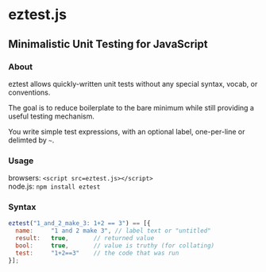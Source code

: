 # eztest.js
## Minimalistic Unit Testing for JavaScript


### About
eztest allows quickly-written unit tests without any special syntax, vocab, or conventions.

The goal is to reduce boilerplate to the bare minimum while still providing a useful testing mechanism.

You write simple test expressions, with an optional label, one-per-line or delimted by `~`.


### Usage
browsers:  `<script src=eztest.js></script>` <br>
node.js:   `npm install eztest`


### Syntax
```js
eztest("1_and_2_make_3: 1+2 == 3") == [{
  name: 	"1 and 2 make 3", // label text or "untitled"
  result: 	true,		// returned value
  bool: 	true,		// value is truthy (for collating)
  test: 	"1+2==3"	// the code that was run
}];
```

